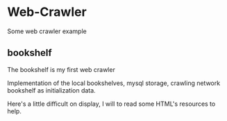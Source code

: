 # Web-Crawler
Some web crawler example

## bookshelf
The bookshelf is my first web crawler

Implementation of the local bookshelves, mysql storage, crawling network bookshelf as initialization data.

Here's a little difficult on display, I will to read some HTML's resources to help.
